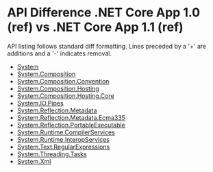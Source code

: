 # API Difference .NET Core App 1.0 (ref) vs .NET Core App 1.1 (ref)

API listing follows standard diff formatting. Lines preceded by a '+' are
additions and a '-' indicates removal.

* [System](1.0-1.1-api-diff_System.md)
* [System.Composition](1.0-1.1-api-diff_System.Composition.md)
* [System.Composition.Convention](1.0-1.1-api-diff_System.Composition.Convention.md)
* [System.Composition.Hosting](1.0-1.1-api-diff_System.Composition.Hosting.md)
* [System.Composition.Hosting.Core](1.0-1.1-api-diff_System.Composition.Hosting.Core.md)
* [System.IO.Pipes](1.0-1.1-api-diff_System.IO.Pipes.md)
* [System.Reflection.Metadata](1.0-1.1-api-diff_System.Reflection.Metadata.md)
* [System.Reflection.Metadata.Ecma335](1.0-1.1-api-diff_System.Reflection.Metadata.Ecma335.md)
* [System.Reflection.PortableExecutable](1.0-1.1-api-diff_System.Reflection.PortableExecutable.md)
* [System.Runtime.CompilerServices](1.0-1.1-api-diff_System.Runtime.CompilerServices.md)
* [System.Runtime.InteropServices](1.0-1.1-api-diff_System.Runtime.InteropServices.md)
* [System.Text.RegularExpressions](1.0-1.1-api-diff_System.Text.RegularExpressions.md)
* [System.Threading.Tasks](1.0-1.1-api-diff_System.Threading.Tasks.md)
* [System.Xml](1.0-1.1-api-diff_System.Xml.md)
